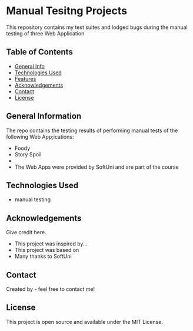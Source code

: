 # Manual Tesitng Projects
This repository contains my test suites and lodged bugs during the manual testing of three Web Application   

## Table of Contents
* [General Info](#general-information)
* [Technologies Used](#technologies-used)
* [Features](#features)
* [Acknowledgements](#acknowledgements)
* [Contact](#contact)
* [License](#license) 

## General Information
The repo contains the testing results of performing manual tests of the following Web App;ications:
- Foody
- Story Spoil
-
-  The Web Apps were provided by SoftUni and are part of the course

## Technologies Used
- manual testing

## Acknowledgements
Give credit here.
- This project was inspired by...
- This project was based on 
- Many thanks to SoftUni

## Contact
Created by [](https://) - feel free to contact me!

## License 
This project is open source and available under the MIT License. 
